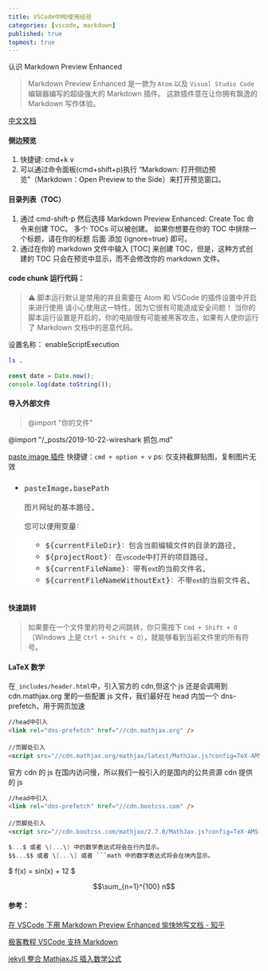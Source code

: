 ```yaml
---
title: VSCode中MD使用经验
categories: [vscode, markdown]
published: true
topmost: true
---
```


认识 Markdown Preview Enhanced

> Markdown Preview Enhanced 是一款为 `Atom` 以及 `Visual Studio Code` 编辑器编写的超级强大的 Markdown 插件。 这款插件意在让你拥有飘逸的 Markdown 写作体验。

[中文文档](https://shd101wyy.github.io/markdown-preview-enhanced/#/zh-cn/)

#### 侧边预览

1. 快捷键: cmd+k v
2. 可以通过命令面板(cmd+shift+p)执行 “Markdown: 打开侧边预览”（Markdown：Open Preview to the Side）来打开预览窗口。

#### 目录列表（TOC）

1. 通过 cmd-shift-p 然后选择 Markdown Preview Enhanced: Create Toc 命令来创建 TOC。 多个 TOCs 可以被创建。 如果你想要在你的 TOC 中排除一个标题，请在你的标题 后面 添加 {ignore=true} 即可。
2. 通过在你的 markdown 文件中输入 [TOC] 来创建 TOC，但是，这种方式创建的 TOC 只会在预览中显示，而不会修改你的 markdown 文件。

#### code chunk 运行代码：

> ⚠️ 脚本运行默认是禁用的并且需要在 Atom 和 VSCode 的插件设置中开启来进行使用
> 请小心使用这一特性，因为它很有可能造成安全问题！ 当你的脚本运行设置是开启的，你的电脑很有可能被黑客攻击，如果有人使你运行了 Markdown 文档中的恶意代码。

设置名称： enableScriptExecution

```bash {}
ls .
```

```javascript {cmd="node"}
const date = Date.now();
console.log(date.toString());
```

#### 导入外部文件

> @import "你的文件"

@import "/\_posts/2019-10-22-wireshark 抓包.md"

[paste image 插件](https://marketplace.visualstudio.com/items?itemName=mushan.vscode-paste-image)
快捷键：`cmd + option + v`
ps: 仅支持截屏贴图，复制图片无效

![](/images/blog/2020-04-27-VSCode中MD使用经验/2020-04-27-16-54-55.png)

#### 快速跳转

> 如果要在一个文件里的符号之间跳转，你只需按下 `Cmd + Shift + O` （Windows 上是 `Ctrl + Shift + O`），就能够看到当前文件里的所有符号。

#### LaTeX 数学

在`_includes/header.html`中，引入官方的 cdn,但这个 js 还是会调用到 cdn.mathjax.org 里的一些配置 js 文件，我们最好在 head 内加一个 dns-prefetch，用于网页加速

```html
//head中引入
<link rel="dns-prefetch" href="//cdn.mathjax.org" />

//页脚处引入
<script src="//cdn.mathjax.org/mathjax/latest/MathJax.js?config=TeX-AMS-MML_HTMLorMML"></script>
```

官方 cdn 的 js 在国内访问慢，所以我们一般引入的是国内的公共资源 cdn 提供的 js

```html
//head中引入
<link rel="dns-prefetch" href="//cdn.bootcss.com" />

//页脚处引入
<script src="//cdn.bootcss.com/mathjax/2.7.0/MathJax.js?config=TeX-AMS-MML_HTMLorMML"></script>
```

````c
$...$ 或者 \(...\) 中的数学表达式将会在行内显示。
$$...$$ 或者 \[...\] 或者 ```math 中的数学表达式将会在块内显示。
````

$ f(x) = sin(x) + 12 $

$$\sum_{n=1}^{100} n$$

#### 参考：

[在 VSCode 下用 Markdown Preview Enhanced 愉快地写文档 - 知乎](https://zhuanlan.zhihu.com/p/56699805)

[极客教程 VSCode 支持 Markdown](https://geek-docs.com/vscode/vscode-tutorials/vscode-markdown-support.html)

[jekyll 整合 MathjaxJS 插入数学公式](http://wanghengliang.cn/2018/10/MathjaxJS/)
